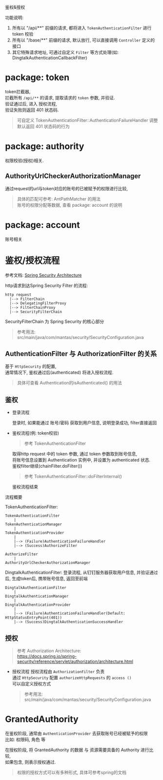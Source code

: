 鉴权&授权

功能说明:  

1. 所有以 "/api/**" 前缀的请求, 都将进入 `TokenAuthenticationFilter` 进行 token 校验
2. 所有以 "/base/**" 前缀的请求, 默认放行, 可以直接调用 `Controller` 定义的接口
3. 其它特殊请求地址, 可通过自定义 `Filter` 等方式处理(如: DingtalkAuthenticationCallbackFilter)

# package: token

token拦截器,   
拦截所有 `/api/**`  的请求, 提取请求的 `token` 参数, 并验证.   
验证通过后, 进入 授权流程,   
验证失败则返回 401 状态码.

> 可自定义 TokenAuthenticationFilter::AuthenticationFailureHandler 调整默认返回 401 状态码的行为

# package: authority

权限校验(授权)相关.

## AuthorityUrlCheckerAuthorizationManager

通过request的url与token对应的账号的已被赋予的权限进行比较,  

> 具体的匹配可参考:  AntPathMatcher 的用法  
> 账号的权限分配等数据, 查看 package: account 的说明

# package: account

账号相关




# 鉴权/授权流程

参考文档: [Spring Security Architecture](https://docs.spring.io/spring-security/reference/servlet/architecture.html)

http请求到达Spring Security Filter 的流程:

```
http request  
  |--> FilterChain    
  |--> DelegatingFilterProxy  
  |--> FilterChainProxy  
  |--> SecurityFilterChain
```

SecurityFilterChain 为 Spring Security 的核心部分

> 参考用法: src/main/java/com/mantas/security/SecurityConfiguration.java

## AuthenticationFilter 与 AuthorizationFilter 的关系

基于 `HttpSecurity` 的配置,   
通常情况下, 鉴权通过后(authenticated) 将进入授权流程.  

> 具体可查看 Authentication的isAuthenticated() 的用法




## 鉴权

- 登录流程

    登录时, 如果能通过 账号/密码 获取到用户信息, 说明登录成功, filter直接返回

- 鉴权流程(例: token校验)
    > 参考 TokenAuthenticationFilter  

    取得http request 中的 token 参数, 通过 token 参数取到账号信息,  
    将账号信息设置到 Authentication 实例中, 并设置为 authenticated 状态.  
    鉴权filter继续(chainFilter.doFilter())
    > 参考 TokenAuthenticationFilter::doFilterInternal()

    鉴权流程结束

流程概要

TokenAuthenticationFilter:

```shell
TokenAuthenticationFilter
    |
TokenAuthenticationManager
    | 
TokenAuthenticationProvider
    |
    |--> (Failure)AuthenticationFailureHandler
    |--> (Success)AuthorizeFilter

AuthorizeFilter
    |
AuthorityUrlCheckerAuthorizationManager
```


DingtalkAuthenticationFilter:
登录流程, 从钉钉服务器获取用户信息, 并验证通过后, 
生成token后, 携带账号信息, 返回至前端 

```shell
DingtalkAuthenticationFilter
    |
DingtalkAuthenticationManager
    | 
DingtalkAuthenticationProvider
    |
    |--> (Failure)AuthenticationFailureHandler(Default: HttpStatusEntryPoint(401))
    |--> (Success)DingtalkAuthenticationSuccessHandler
```

## 授权

> 参考 Authorization Architecture:  
> https://docs.spring.io/spring-security/reference/servlet/authorization/architecture.html

- 授权流程
    授权流程由 `AuthorizationFilter` 负责  
    通过 `HttpSecurity` 配置 `authorizeHttpRequests` 的 `access ()`   
    可以自定义授权方式
  
    > 参考用法: src/main/java/com/mantas/security/SecurityConfiguration.java



# GrantedAuthority

在鉴权阶段, 通常由 `AuthenticationProvider` 去获取账号已经被赋予的权限  
比如: 权限码, 角色 等

在授权阶段, 将 GrantedAuthority 的数据 与 资源需要具备的 Authority 进行比较,  
如果包含, 则表示授权通过. 
> 权限的授权方式可以有多种形式, 具体可参考spring的文档



